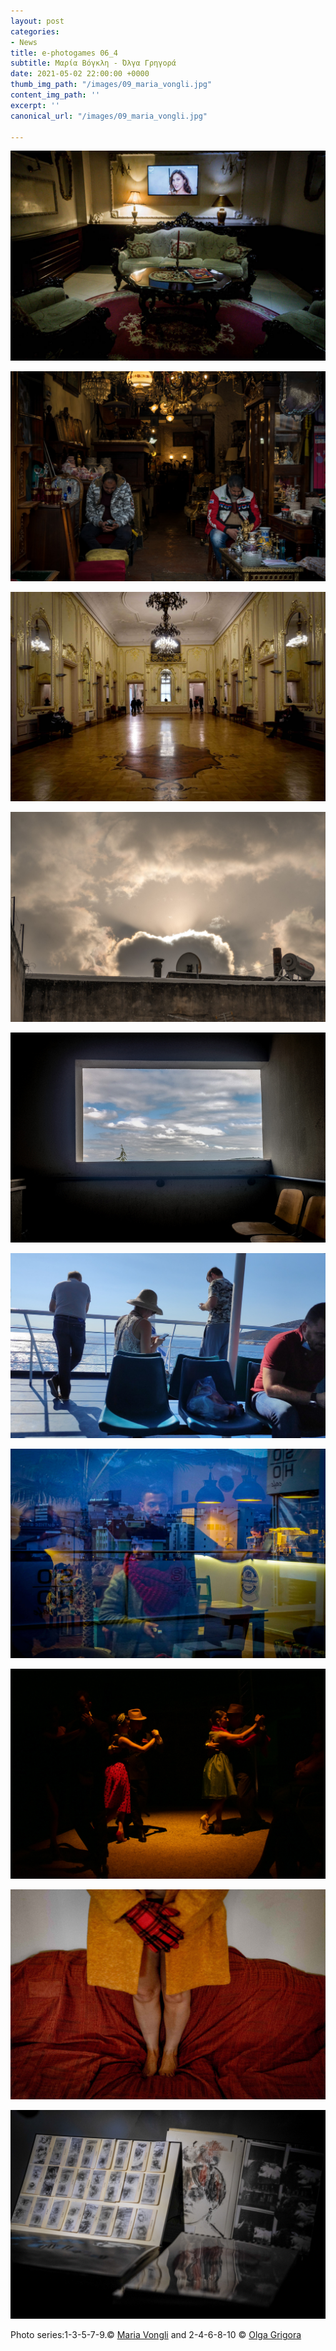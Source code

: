 ```yaml
---
layout: post
categories:
- News
title: e-photogames 06_4
subtitle: Μαρία Βόγκλη - Όλγα Γρηγορά
date: 2021-05-02 22:00:00 +0000
thumb_img_path: "/images/09_maria_vongli.jpg"
content_img_path: ''
excerpt: ''
canonical_url: "/images/09_maria_vongli.jpg"

---
```

![](/images/01_maria_vongli.JPG)

![](/images/02_grigora.jpg)

![](/images/03_maria_vongli.jpg)

![](/images/04_grigora.jpg)

![](/images/05_maria_vongli.jpg)

![](/images/06_grigora.jpg)

![](/images/07_maria_vongli.jpg)

![](/images/08_grigora.jpg)

![](/images/09_maria_vongli.jpg)

![](/images/10_grigora_2.jpg)

Photo series:1-3-5-7-9.© <a href="https://www.facebook.com/maria.vongli" target="blank"> Maria Vongli</a>  and  2-4-6-8-10  © <a href="https://www.facebook.com/olga.grece" target="blank"> Olga Grigora</a>